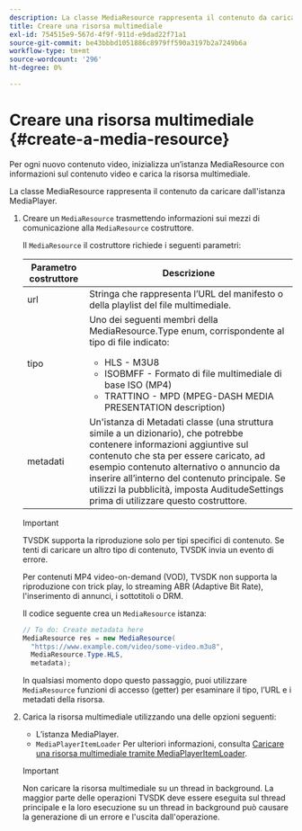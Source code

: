 ```yaml
---
description: La classe MediaResource rappresenta il contenuto da caricare dall'istanza MediaPlayer.
title: Creare una risorsa multimediale
exl-id: 754515e9-567d-4f9f-911d-e9dad22f71a1
source-git-commit: be43bbbd1051886c8979ff590a3197b2a7249b6a
workflow-type: tm+mt
source-wordcount: '296'
ht-degree: 0%

---
```


# Creare una risorsa multimediale {#create-a-media-resource}

Per ogni nuovo contenuto video, inizializza un’istanza MediaResource con informazioni sul contenuto video e carica la risorsa multimediale.

La classe MediaResource rappresenta il contenuto da caricare dall&#39;istanza MediaPlayer.

1. Creare un `MediaResource` trasmettendo informazioni sui mezzi di comunicazione alla `MediaResource` costruttore.

   Il `MediaResource` il costruttore richiede i seguenti parametri:

   <table id="table_22886D6770FB45E99D35D0B90E6CC302">
      <thead>
      <tr>
      <th colname="col1" class="entry"> Parametro costruttore </th>
      <th colname="col2" class="entry"> Descrizione </th>
      </tr>
      </thead>
      <tbody>
      <tr>
      <td colname="col1"> <span class="codeph"> url </span> </td>
      <td colname="col2"> Stringa che rappresenta l’URL del manifesto o della playlist del file multimediale. </td>
      </tr>
      <tr>
      <td colname="col1"> <span class="codeph"> tipo </span> </td>
      <td colname="col2"> Uno dei seguenti membri della <span class="codeph"> MediaResource.Type </span> enum, corrispondente al tipo di file indicato:
      <ul id="ul_C286ED3C31364B858A1C9AF3356E9282">
      <li id="li_25B24EF76D8849DE8764539F25E435FA"> <span class="codeph"> HLS </span> - M3U8 </li>
      <li id="li_1344A41B434D49229E392F1AAF9ECA81"> <span class="codeph"> ISOBMFF </span> - Formato di file multimediale di base ISO (MP4) </li>
      <li id="li_92392073B7334916B06B16570C51AC91"> <span class="codeph"> TRATTINO </span> - MPD (MPEG-DASH MEDIA PRESENTATION description) </li>
      </ul> </td>
      </tr>
      <tr>
      <td colname="col1"> <span class="codeph"> metadati </span> </td>
      <td colname="col2"> Un'istanza di <span class="codeph"> Metadati </span> classe (una struttura simile a un dizionario), che potrebbe contenere informazioni aggiuntive sul contenuto che sta per essere caricato, ad esempio contenuto alternativo o annuncio da inserire all’interno del contenuto principale. Se utilizzi la pubblicità, imposta <span class="codeph"> AuditudeSettings </span> prima di utilizzare questo costruttore. </td>
      </tr>
      </tbody>
   </table>

   >[!IMPORTANT]
   >
   >TVSDK supporta la riproduzione solo per tipi specifici di contenuto. Se tenti di caricare un altro tipo di contenuto, TVSDK invia un evento di errore.
   >
   >Per contenuti MP4 video-on-demand (VOD), TVSDK non supporta la riproduzione con trick play, lo streaming ABR (Adaptive Bit Rate), l&#39;inserimento di annunci, i sottotitoli o DRM.

   Il codice seguente crea un `MediaResource` istanza:

   ```java
   // To do: Create metadata here
   MediaResource res = new MediaResource(
     "https://www.example.com/video/some-video.m3u8",
     MediaResource.Type.HLS,
     metadata);
   ```

   In qualsiasi momento dopo questo passaggio, puoi utilizzare `MediaResource` funzioni di accesso (getter) per esaminare il tipo, l’URL e i metadati della risorsa.

1. Carica la risorsa multimediale utilizzando una delle opzioni seguenti:

   * L’istanza MediaPlayer.
   * `MediaPlayerItemLoader` Per ulteriori informazioni, consulta [Caricare una risorsa multimediale tramite MediaPlayerItemLoader](../../../tvsdk-2.7-for-android/content-playback-options/mediaplayer-initialize-for-video/t-psdk-android-2.7-media-resource-load-using-mediaplayeritemloader.md).

   >[!IMPORTANT]
   >
   >Non caricare la risorsa multimediale su un thread in background. La maggior parte delle operazioni TVSDK deve essere eseguita sul thread principale e la loro esecuzione su un thread in background può causare la generazione di un errore e l&#39;uscita dall&#39;operazione.

